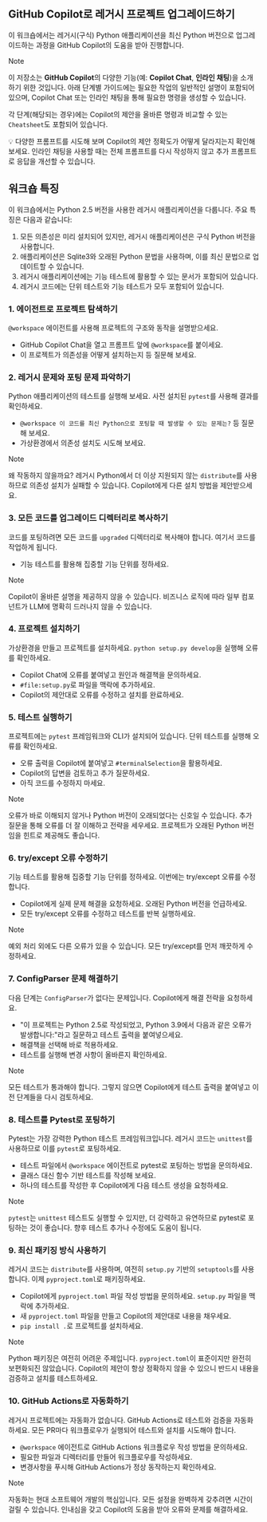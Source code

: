 ## GitHub Copilot로 레거시 프로젝트 업그레이드하기

이 워크숍에서는 레거시(구식) Python 애플리케이션을 최신 Python 버전으로 업그레이드하는 과정을 GitHub Copilot의 도움을 받아 진행합니다.

> [!NOTE]
> 이 저장소는 **GitHub Copilot**의 다양한 기능(예: **Copilot Chat**, **인라인 채팅**)을 소개하기 위한 것입니다. 아래 단계별 가이드에는 필요한 작업의 일반적인 설명이 포함되어 있으며, Copilot Chat 또는 인라인 채팅을 통해 필요한 명령을 생성할 수 있습니다.
>
> 각 단계(해당되는 경우)에는 Copilot의 제안을 올바른 명령과 비교할 수 있는 `Cheatsheet`도 포함되어 있습니다.
>
> 💡 다양한 프롬프트를 시도해 보며 Copilot의 제안 정확도가 어떻게 달라지는지 확인해 보세요. 인라인 채팅을 사용할 때는 전체 프롬프트를 다시 작성하지 않고 추가 프롬프트로 응답을 개선할 수 있습니다.

## 워크숍 특징

이 워크숍에서는 Python 2.5 버전을 사용한 레거시 애플리케이션을 다룹니다. 주요 특징은 다음과 같습니다:

1. 모든 의존성은 미리 설치되어 있지만, 레거시 애플리케이션은 구식 Python 버전을 사용합니다.
2. 애플리케이션은 Sqlite3와 오래된 Python 문법을 사용하며, 이를 최신 문법으로 업데이트할 수 있습니다.
3. 레거시 애플리케이션에는 기능 테스트에 활용할 수 있는 문서가 포함되어 있습니다.
4. 레거시 코드에는 단위 테스트와 기능 테스트가 모두 포함되어 있습니다.

### 1. 에이전트로 프로젝트 탐색하기

`@workspace` 에이전트를 사용해 프로젝트의 구조와 동작을 설명받으세요.
- GitHub Copilot Chat을 열고 프롬프트 앞에 `@workspace`를 붙이세요.
- 이 프로젝트가 의존성을 어떻게 설치하는지 등 질문해 보세요.

### 2. 레거시 문제와 포팅 문제 파악하기

Python 애플리케이션의 테스트를 실행해 보세요. 사전 설치된 `pytest`를 사용해 결과를 확인하세요.
- `@workspace 이 코드를 최신 Python으로 포팅할 때 발생할 수 있는 문제는?` 등 질문해 보세요.
- 가상환경에서 의존성 설치도 시도해 보세요.

> [!NOTE]
> 왜 작동하지 않을까요? 레거시 Python에서 더 이상 지원되지 않는 `distribute`를 사용하므로 의존성 설치가 실패할 수 있습니다. Copilot에게 다른 설치 방법을 제안받으세요.

### 3. 모든 코드를 업그레이드 디렉터리로 복사하기

코드를 포팅하려면 모든 코드를 `upgraded` 디렉터리로 복사해야 합니다. 여기서 코드를 작업하게 됩니다.
- 기능 테스트를 활용해 집중할 기능 단위를 정하세요.

> [!NOTE]
> Copilot이 올바른 설명을 제공하지 않을 수 있습니다. 비즈니스 로직에 따라 일부 컴포넌트가 LLM에 명확히 드러나지 않을 수 있습니다.

### 4. 프로젝트 설치하기

가상환경을 만들고 프로젝트를 설치하세요. `python setup.py develop`을 실행해 오류를 확인하세요.
- Copilot Chat에 오류를 붙여넣고 원인과 해결책을 문의하세요.
- `#file:setup.py`로 파일을 맥락에 추가하세요.
- Copilot의 제안대로 오류를 수정하고 설치를 완료하세요.

### 5. 테스트 실행하기

프로젝트에는 `pytest` 프레임워크와 CLI가 설치되어 있습니다. 단위 테스트를 실행해 오류를 확인하세요.
- 오류 출력을 Copilot에 붙여넣고 `#terminalSelection`을 활용하세요.
- Copilot의 답변을 검토하고 추가 질문하세요.
- 아직 코드를 수정하지 마세요.

> [!NOTE]
> 오류가 바로 이해되지 않거나 Python 버전이 오래되었다는 신호일 수 있습니다. 추가 질문을 통해 오류를 더 잘 이해하고 전략을 세우세요. 프로젝트가 오래된 Python 버전임을 힌트로 제공해도 좋습니다.

### 6. try/except 오류 수정하기

기능 테스트를 활용해 집중할 기능 단위를 정하세요. 이번에는 try/except 오류를 수정합니다.
- Copilot에게 실제 문제 해결을 요청하세요. 오래된 Python 버전을 언급하세요.
- 모든 try/except 오류를 수정하고 테스트를 반복 실행하세요.

> [!NOTE]
> 예외 처리 외에도 다른 오류가 있을 수 있습니다. 모든 try/except를 먼저 깨끗하게 수정하세요.

### 7. ConfigParser 문제 해결하기

다음 단계는 `ConfigParser`가 없다는 문제입니다. Copilot에게 해결 전략을 요청하세요.
- "이 프로젝트는 Python 2.5로 작성되었고, Python 3.9에서 다음과 같은 오류가 발생합니다:"라고 질문하고 테스트 출력을 붙여넣으세요.
- 해결책을 선택해 바로 적용하세요.
- 테스트를 실행해 변경 사항이 올바른지 확인하세요.

> [!NOTE]
> 모든 테스트가 통과해야 합니다. 그렇지 않으면 Copilot에게 테스트 출력을 붙여넣고 이전 단계들을 다시 검토하세요.

### 8. 테스트를 Pytest로 포팅하기

Pytest는 가장 강력한 Python 테스트 프레임워크입니다. 레거시 코드는 `unittest`를 사용하므로 이를 `pytest`로 포팅하세요.
- 테스트 파일에서 `@workspace` 에이전트로 pytest로 포팅하는 방법을 문의하세요.
- 클래스 대신 함수 기반 테스트를 작성해 보세요.
- 하나의 테스트를 작성한 후 Copilot에게 다음 테스트 생성을 요청하세요.

> [!NOTE]
> `pytest`는 `unittest` 테스트도 실행할 수 있지만, 더 강력하고 유연하므로 pytest로 포팅하는 것이 좋습니다. 향후 테스트 추가나 수정에도 도움이 됩니다.

### 9. 최신 패키징 방식 사용하기

레거시 코드는 `distribute`를 사용하며, 여전히 `setup.py` 기반의 `setuptools`를 사용합니다. 이제 `pyproject.toml`로 패키징하세요.
- Copilot에게 `pyproject.toml` 파일 작성 방법을 문의하세요. `setup.py` 파일을 맥락에 추가하세요.
- 새 `pyproject.toml` 파일을 만들고 Copilot의 제안대로 내용을 채우세요.
- `pip install .`로 프로젝트를 설치하세요.

> [!NOTE]
> Python 패키징은 여전히 어려운 주제입니다. `pyproject.toml`이 표준이지만 완전히 보편화되진 않았습니다. Copilot의 제안이 항상 정확하지 않을 수 있으니 반드시 내용을 검증하고 설치를 테스트하세요.

### 10. GitHub Actions로 자동화하기

레거시 프로젝트에는 자동화가 없습니다. GitHub Actions로 테스트와 검증을 자동화하세요. 모든 PR마다 워크플로우가 실행되어 테스트와 설치를 시도해야 합니다.
- `@workspace` 에이전트로 GitHub Actions 워크플로우 작성 방법을 문의하세요.
- 필요한 파일과 디렉터리를 만들어 워크플로우를 작성하세요.
- 변경사항을 푸시해 GitHub Actions가 정상 동작하는지 확인하세요.

> [!NOTE]
> 자동화는 현대 소프트웨어 개발의 핵심입니다. 모든 설정을 완벽하게 갖추려면 시간이 걸릴 수 있습니다. 인내심을 갖고 Copilot의 도움을 받아 오류와 문제를 해결하세요.
